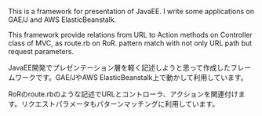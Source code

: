 This is a framework for presentation of JavaEE. I write some applications on GAE/J and AWS ElasticBeanstalk.

This framework provide relations from URL to Action methods on Controller class of MVC, as route.rb on RoR. pattern match with not only URL path but request parameters.




JavaEE開発でプレゼンテーション層を軽く記述しようと思って作成したフレームワークです。GAE/JやAWS ElasticBeanstalk上で動かして利用しています。

RoRのroute.rbのような記述でURLとコントローラ、アクションを関連付けます。リクエストパラメータもパターンマッチングに利用しています。
